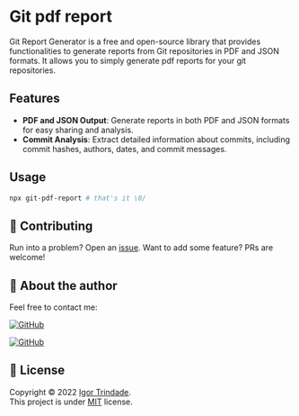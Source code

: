 # Git pdf report

Git Report Generator is a free and open-source library that provides functionalities to generate reports from Git repositories in PDF and JSON formats. It allows you to simply generate pdf reports for your git repositories.

## Features

- **PDF and JSON Output**: Generate reports in both PDF and JSON formats for easy sharing and analysis.
- **Commit Analysis**: Extract detailed information about commits, including commit hashes, authors, dates, and commit messages.
## Usage

```bash
npx git-pdf-report # that's it \0/

```

## 🤝 Contributing

Run into a problem? Open an [issue](https://github.com/igortrinidad/git-pdf-report/issues/new/choose).
Want to add some feature? PRs are welcome!

## 👤 About the author

Feel free to contact me: 

[![GitHub](https://img.shields.io/badge/MY-PORTFOLIO%20-blueviolet?style=for-the-badge&logo=read-the-docs&logoColor=white)](https://igortrindade.dev)

[![GitHub](https://img.shields.io/badge/github-%23121011.svg?style=for-the-badge&logo=github&logoColor=white)](https://github.com/igortrinidad)


## 📝 License

Copyright © 2022 [Igor Trindade](https://github.com/igortrinidad).  
This project is under [MIT](https://github.com/igortrinidad/git-pdf-report/blob/main/LICENCE) license.